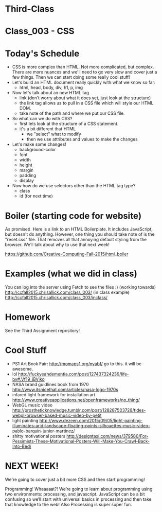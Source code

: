 # Third-Class

# Class_003 - CSS

# Today's Schedule

- CSS is more complex than HTML. Not more complicated, but complex. There are more nuances and we'll need to go very slow and cover just a few things. Then we can start doing some really cool stuff!
- Let's build an HTML document really quickly with what we know so far:
  - html, head, body, div, h1, p, img
- Now let's talk about an new HTML tag
  - link (don't worry about what it does yet, just look at the structure)
  - the link tag allows us to pull in a CSS file which will style our HTML DOM.
  - take note of the path and where we put our CSS file.
- So what can we do with CSS?
  - first lets look at the structure of a CSS statement.
  - it's a bit different that HTML
    - we "select" what to modify
    - then we use attributes and values to make the changes
- Let's make some changes!
  - background-color
  - font
  - width
  - height
  - margin
  - padding
  - display
- Now how do we use selectors other than the HTML tag type?
  - class
  - id (for next time)

# Boiler (starting code for website)

As promised. Here is a link to an HTML Boilerplate. It includes JavaScript, but doesn't do anything. However, one thing you should take note of is the "reset.css" file. That removes all that annoying default styling from the browser. We'll talk about why to use that next week!

https://github.com/Creative-Computing-Fall-2015/html_boiler


# Examples (what we did in class)

You can log into the server using Fetch to see the files :)
(working towards) http://ccfall2015.chrisallick.com/class_003/
(in class example) http://ccfall2015.chrisallick.com/class_003/inclass/

# Homework

See the Third Assignment repository!

# Cool Stuff

- PS1 Art Book Fair: http://momaps1.org/nyabf/ go to this. it will be awesome.
- lol http://fuckyeahdementia.com/post/127437324239/life-by#.Vf19_iBViko
- NASA brand guidlines book from 1970 http://www.itsnicethat.com/articles/nasa-logo-1970s
- infared light framework for installation art http://www.creativeapplications.net/openframeworks/no_thing/
- WebGL music video http://prostheticknowledge.tumblr.com/post/128287503726/tides-webgl-browser-based-music-video-by-petit
- light painting http://www.dezeen.com/2015/09/05/light-painting-illuminates-arid-landscape-floating-points-silhouettes-music-video-pablo-barquin-junior-martinez/
- shitty motivational posters http://designtaxi.com/news/379580/For-Pessimists-These-Motivational-Posters-Will-Make-You-Crawl-Back-Into-Bed/

# NEXT WEEK!

We're going to cover just a bit more CSS and then start programming!

Programming! Whaaaaat?! We’re going to learn about programming using two environments: processing, and javascript. JavaScript can be a bit confusing so we’ll start with universal basics in processing and then take that knowledge to the web! Also Processing is super super fun.
  
